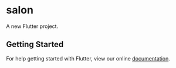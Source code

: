 # salon

A new Flutter project.

## Getting Started

For help getting started with Flutter, view our online
[documentation](https://flutter.io/).
